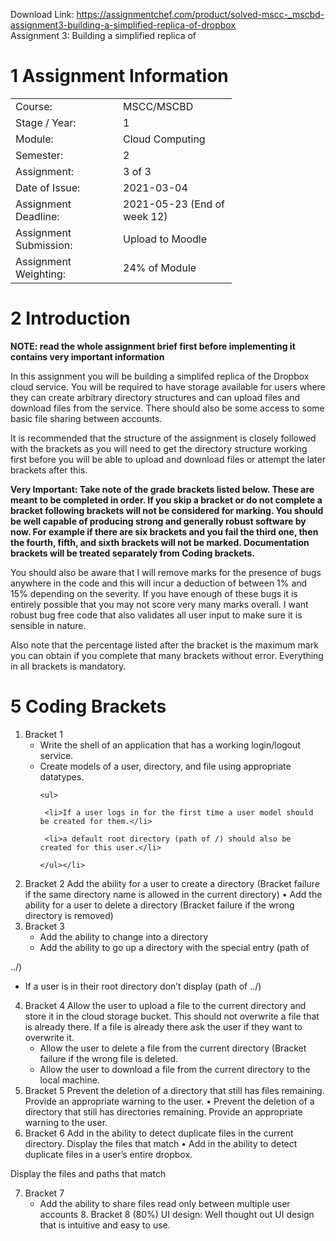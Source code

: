 Download Link: https://assignmentchef.com/product/solved-mscc-_mscbd-assignment3-building-a-simplified-replica-of-dropbox
<br>
Assignment 3: Building a simplified replica of

<h1>1           Assignment Information</h1>

<table width="322">

 <tbody>

  <tr>

   <td width="156">Course:</td>

   <td width="166">MSCC/MSCBD</td>

  </tr>

  <tr>

   <td width="156">Stage / Year:</td>

   <td width="166">1</td>

  </tr>

  <tr>

   <td width="156">Module:</td>

   <td width="166">Cloud Computing</td>

  </tr>

  <tr>

   <td width="156">Semester:</td>

   <td width="166">2</td>

  </tr>

  <tr>

   <td width="156">Assignment:</td>

   <td width="166">3 of 3</td>

  </tr>

  <tr>

   <td width="156">Date of Issue:</td>

   <td width="166">2021-03-04</td>

  </tr>

  <tr>

   <td width="156">Assignment Deadline:</td>

   <td width="166">2021-05-23 (End of week 12)</td>

  </tr>

  <tr>

   <td width="156">Assignment Submission:</td>

   <td width="166">Upload to Moodle</td>

  </tr>

  <tr>

   <td width="156">Assignment Weighting:</td>

   <td width="166">24% of Module</td>

  </tr>

 </tbody>

</table>

<h1>2           Introduction</h1>

<strong>NOTE: read the whole assignment brief first before implementing it contains very important information</strong>

In this assignment you will be building a simplifed replica of the Dropbox cloud service. You will be required to have storage available for users where they can create arbitrary directory structures and can upload files and download files from the service. There should also be some access to some basic file sharing between accounts.

It is recommended that the structure of the assignment is closely followed with the brackets as you will need to get the directory structure working first before you will be able to upload and download files or attempt the later brackets after this.

<strong>Very Important: Take note of the grade brackets listed below. These are meant to be completed in order. If you skip a bracket or do not complete a bracket following brackets will not be considered for marking. You should be well capable of producing strong and generally robust software by now. For example if there are six brackets and you fail the third one, then the fourth, fifth, and sixth brackets will not be marked. Documentation brackets will be treated separately from Coding brackets.</strong>

You should also be aware that I will remove marks for the presence of bugs anywhere in the code and this will incur a deduction of between 1% and 15% depending on the severity. If you have enough of these bugs it is entirely possible that you may not score very many marks overall. I want robust bug free code that also validates all user input to make sure it is sensible in nature.

Also note that the percentage listed after the bracket is the maximum mark you can obtain if you complete that many brackets without error. Everything in all brackets is mandatory.

<h1>5           Coding Brackets</h1>

<ol>

 <li>Bracket 1

  <ul>

   <li>Write the shell of an application that has a working login/logout service.</li>

   <li>Create models of a user, directory, and file using appropriate datatypes.

    <ul>

     <li>If a user logs in for the first time a user model should be created for them.</li>

     <li>a default root directory (path of /) should also be created for this user.</li>

    </ul></li>

  </ul></li>

</ol>

<ol start="2">

 <li>Bracket 2  Add the ability for a user to create a directory (Bracket failure if the same directory name is allowed in the current directory) • Add the ability for a user to delete a directory (Bracket failure if the wrong directory is removed)</li>

 <li>Bracket 3

  <ul>

   <li>Add the ability to change into a directory</li>

   <li>Add the ability to go up a directory with the special entry (path of</li>

  </ul></li>

</ol>

../)

<ul>

 <li>If a user is in their root directory don’t display (path of ../)</li>

</ul>

<ol start="4">

 <li>Bracket 4  Allow the user to upload a file to the current directory and store it in the cloud storage bucket. This should not overwrite a file that is already there. If a file is already there ask the user if they want to overwrite it.

  <ul>

   <li>Allow the user to delete a file from the current directory (Bracket failure if the wrong file is deleted.</li>

   <li>Allow the user to download a file from the current directory to the local machine.</li>

  </ul></li>

 <li>Bracket 5  Prevent the deletion of a directory that still has files remaining. Provide an appropriate warning to the user. • Prevent the deletion of a directory that still has directories remaining. Provide an appropriate warning to the user.</li>

 <li>Bracket 6  Add in the ability to detect duplicate files in the current directory. Display the files that match • Add in the ability to detect duplicate files in a user’s entire dropbox.</li>

</ol>

Display the files and paths that match

<ol start="7">

 <li>Bracket 7

  <ul>

   <li>Add the ability to share files read only between multiple user accounts 8. Bracket 8 (80%) UI design: Well thought out UI design that is intuitive and easy to use.</li>

  </ul></li>

</ol>